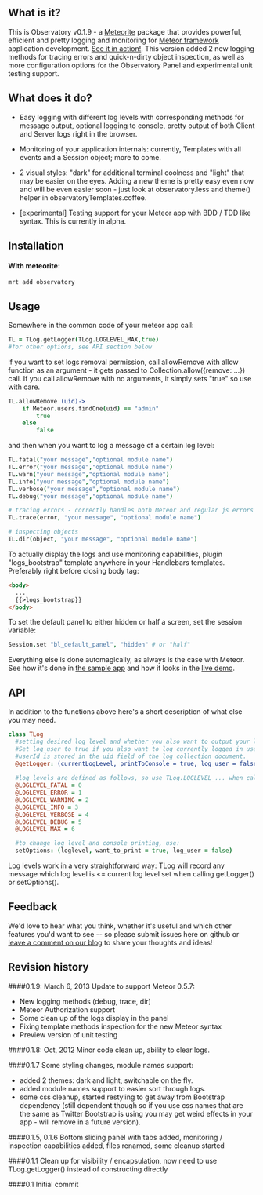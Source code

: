 What is it?
-------------
This is Observatory v0.1.9 - a [Meteorite](https://github.com/oortcloud/meteorite) package that provides powerful, efficient and pretty logging and monitoring for [Meteor framework](http://meteor.com) application development.
[See it in action!](http://observatoryjs.com/). This version added 2 new logging methods for tracing errors and quick-n-dirty object inspection,
as well as more configuration options for the Observatory Panel and experimental unit testing support.

What does it do?
------------------
* Easy logging with different log levels with corresponding methods for message output, optional 
logging to console, pretty output of both Client and Server logs right in the browser.

* Monitoring of your application internals: currently, Templates with all events and a Session object; more to come.

* 2 visual styles: "dark" for additional terminal coolness and "light" that may be easier on the eyes. Adding a new theme is pretty
easy even now and will be even easier soon - just look at observatory.less and theme() helper in observatoryTemplates.coffee.

* [experimental] Testing support for your Meteor app with BDD / TDD like syntax. This is currently in alpha.

Installation
-----------------
#### With meteorite:

	mrt add observatory

Usage
---------
Somewhere in the common code of your meteor app call:
```coffeescript
TL = TLog.getLogger(TLog.LOGLEVEL_MAX,true)
#for other options, see API section below
```
if you want to set logs removal permission, call allowRemove with allow function as an argument - it gets passed to
Collection.allow({remove: ...}) call. If you call allowRemove with no arguments, it simply sets "true" so use with care.
```coffeescript
TL.allowRemove (uid)->
    if Meteor.users.findOne(uid) == "admin"
        true
    else
        false
```
and then when you want to log a message of a certain log level:
```coffeescript
TL.fatal("your message","optional module name")
TL.error("your message","optional module name")
TL.warn("your message","optional module name")
TL.info("your message","optional module name")
TL.verbose("your message","optional module name")
TL.debug("your message","optional module name")

# tracing errors - correctly handles both Meteor and regular js errors
TL.trace(error, "your message", "optional module name")

# inspecting objects
TL.dir(object, "your message", "optional module name")
```
To actually display the logs and use monitoring capabilities, plugin "logs_bootstrap" template anywhere in your Handlebars templates. Preferably right before closing body tag:
```html
<body>
  ...
  {{>logs_bootstrap}}
</body>
```

To set the default panel to either hidden or half a screen, set the session variable:
```coffeescript
Session.set "bl_default_panel", "hidden" # or "half"
```

Everything else is done automagically, as always is the case with Meteor. See how it's done in [the sample app](https://github.com/jhoxray/telescope) and how it looks in the 
[live demo](http://observatoryjs.com).


API
---------
In addition to the functions above here's a short description of what else you may need.
```coffeescript
class TLog
  #setting desired log level and whether you also want to output your log messages to the console (true or false)
  #Set log_user to true if you also want to log currently logged in user with every log message
  #userId is stored in the uid field of the log collection document.
  @getLogger: (currentLogLevel, printToConsole = true, log_user = false)->
  
  #log levels are defined as follows, so use TLog.LOGLEVEL_... when calling get Logger()
  @LOGLEVEL_FATAL = 0
  @LOGLEVEL_ERROR = 1
  @LOGLEVEL_WARNING = 2
  @LOGLEVEL_INFO = 3
  @LOGLEVEL_VERBOSE = 4
  @LOGLEVEL_DEBUG = 5
  @LOGLEVEL_MAX = 6

  #to change log level and console printing, use:
  setOptions: (loglevel, want_to_print = true, log_user = false)
```
Log levels work in a very straightforward way: TLog will record any message which log level is <= current log level set when calling 
getLogger() or setOptions().

Feedback
----------
We'd love to hear what you think, whether it's useful and which other features you'd want to see -- so please submit issues here on github or [leave a comment on our blog](http://superstringsoftware.com) 
to share your thoughts and ideas!

Revision history
-----------------
####0.1.9: March 6, 2013
Update to support Meteor 0.5.7:
* New logging methods (debug, trace, dir)
* Meteor Authorization support
* Some clean up of the logs display in the panel
* Fixing template methods inspection for the new Meteor syntax
* Preview version of unit testing

####0.1.8: Oct, 2012
Minor code clean up, ability to clear logs.

####0.1.7
Some styling changes, module names support:
* added 2 themes: dark and light, switchable on the fly.
* added module names support to easier sort through logs.
* some css cleanup, started restyling to get away from Bootstrap dependency (still dependent though so if you use css names that
are the same as Twitter Bootstrap is using you may get weird effects in your app - will remove in a future version).

####0.1.5, 0.1.6
Bottom sliding panel with tabs added, monitoring / inspection capabilities added, files renamed, some cleanup started

####0.1.1 
Clean up for visibility / encapsulation, now need to use TLog.getLogger() instead of constructing directly

####0.1
Initial commit 

